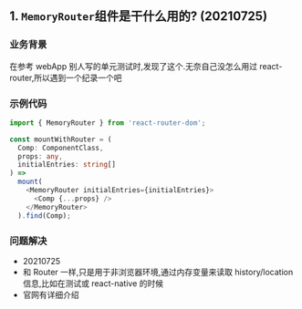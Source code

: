 ## 1. `MemoryRouter`组件是干什么用的? (20210725)

### 业务背景

在参考 webApp 别人写的单元测试时,发现了这个.无奈自己没怎么用过 react-router,所以遇到一个纪录一个吧

### 示例代码

```typescript
import { MemoryRouter } from 'react-router-dom';

const mountWithRouter = (
  Comp: ComponentClass,
  props: any,
  initialEntries: string[]
) =>
  mount(
    <MemoryRouter initialEntries={initialEntries}>
      <Comp {...props} />
    </MemoryRouter>
  ).find(Comp);
```

### 问题解决

- 20210725
- 和 Router 一样,只是用于非浏览器环境,通过内存变量来读取 history/location 信息,比如在测试或 react-native 的时候
- 官网有详细介绍
